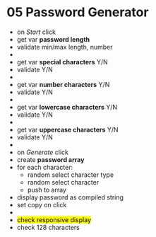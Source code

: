 # 05 Password Generator

- on *Start* click
- get var **password length**
- validate min/max length, number
- 
- get var **special characters** Y/N
- validate Y/N
- 
- get var **number characters** Y/N
- validate Y/N
- 
- get var **lowercase characters** Y/N
- validate Y/N
- 
- get var **uppercase characters** Y/N
- validate Y/N
- 
- on *Generate* click
- create **password array**
- for each character:
    - random select character type
    - random select character
    - push to array
- display password as compiled string
- set copy on click
- 
- <mark>check responsive display</mark>
- check 128 characters
